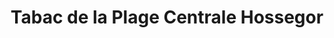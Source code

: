 ---
title: "Tabac de la Plage Centrale Hossegor"
url: /soorts-hossegor/tabac-de-la-plage-centrale-hossegor/
shop: Tabak
---